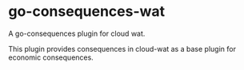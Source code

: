 # go-consequences-wat
A go-consequences plugin for cloud wat.

This plugin provides consequences in cloud-wat as a base plugin for economic consequences.
